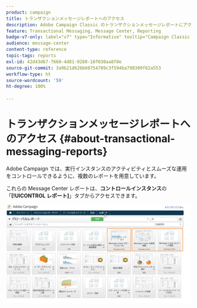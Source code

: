 ```yaml
---
product: campaign
title: トランザクションメッセージレポートへのアクセス
description: Adobe Campaign Classic のトランザクションメッセージレポートにアクセスする方法を説明します
feature: Transactional Messaging, Message Center, Reporting
badge-v7-only: label="v7" type="Informative" tooltip="Campaign Classic v7 にのみ適用されます"
audience: message-center
content-type: reference
topic-tags: reports
exl-id: 42d43d67-7660-4d81-9280-10f030aa8f0e
source-git-commit: 3a9b21d626b60754789c3f594ba798309f62a553
workflow-type: ht
source-wordcount: '59'
ht-degree: 100%

---
```


# トランザクションメッセージレポートへのアクセス {#about-transactional-messaging-reports}



Adobe Campaign では、実行インスタンスのアクティビティとスムーズな運用をコントロールできるように、複数のレポートを用意しています。

これらの Message Center レポートは、**コントロールインスタンス**&#x200B;の「**[!UICONTROL レポート]**」タブからアクセスできます。

![](assets/messagecenter_reporting_002.png)
